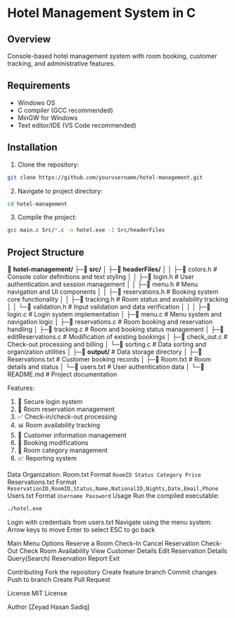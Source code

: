 # Hotel Management System in C

## Overview
Console-based hotel management system with room booking, customer tracking, and administrative features.

## Requirements
- Windows OS
- C compiler (GCC recommended)
- MinGW for Windows
- Text editor/IDE (VS Code recommended)

## Installation
1. Clone the repository:
```bash
git clone https://github.com/yourusername/hotel-management.git
```
2. Navigate to project directory:
```bash
cd hotel-management
```
3. Compile the project:
```bash
gcc main.c Src/*.c -o hotel.exe -I Src/headerFiles
```

## Project Structure

📁 **hotel-management/**
  ├─📁 **src/**
  │  ├─📁 **headerFiles/**
  │  │  ├─📄 colors.h        # Console color definitions and text styling
  │  │  ├─📄 login.h         # User authentication and session management
  │  │  ├─📄 menu.h          # Menu navigation and UI components
  │  │  ├─📄 reservations.h  # Booking system core functionality 
  │  │  ├─📄 tracking.h      # Room status and availability tracking
  │  │  └─📄 validation.h    # Input validation and data verification
  │  │
  │  ├─📄 login.c            # Login system implementation
  │  ├─📄 menu.c             # Menu system and navigation logic
  │  ├─📄 reservations.c     # Room booking and reservation handling
  │  ├─📄 tracking.c         # Room and booking status management
  │  ├─📄 editReservations.c # Modification of existing bookings
  │  ├─📄 check_out.c        # Check-out processing and billing
  │  └─📄 sorting.c          # Data sorting and organization utilities
  │
  ├─📁 **output/**           # Data storage directory
  │  ├─📄 Reservations.txt   # Customer booking records
  │  ├─📄 Room.txt           # Room details and status
  │  └─📄 users.txt          # User authentication data
  │
  └─📄 README.md             # Project documentation


Features:
  1. 🔐 Secure login system
  2. 🏨 Room reservation management
  3. ✅ Check-in/check-out processing
  4. 📊 Room availability tracking
  5. 👥 Customer information management
  6. 🔄 Booking modifications
  7. 📝 Room category management
  8. 📈 Reporting system

Data Organization:
Room.txt Format
```RoomID Status Category Price```
Reservations.txt Format
```ReservationID,RoomID,Status,Name,NationalID,Nights,Date,Email,Phone```
Users.txt Format
```Username Password```
Usage
Run the compiled executable:
```bash
./hotel.exe
```
Login with credentials from users.txt
Navigate using the menu system:
  Arrow keys to move
  Enter to select
  ESC to go back

Main Menu Options
  Reserve a Room
  Check-In
  Cancel Reservation
  Check-Out
  Check Room Availability
  View Customer Details
  Edit Reservation Details
  Query(Search)
  Reservation Report
  Exit

Contributing
  Fork the repository
  Create feature branch
  Commit changes
  Push to branch
  Create Pull Request

License
MIT License

Author
[Zeyad Hasan Sadiq]
